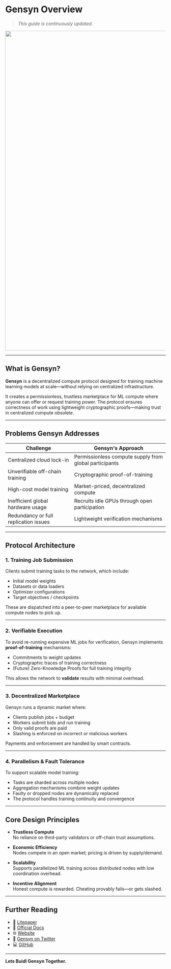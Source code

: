 # Gensyn Overview

> _This guide is continuously updated._

<p align="center">
  <img src="resources/grandvalleyxgensyn.png" width="1000" />
</p>

---

## What is Gensyn?

**Gensyn** is a decentralized compute protocol designed for training machine learning models at scale—without relying on centralized infrastructure.

It creates a permissionless, trustless marketplace for ML compute where anyone can offer or request training power. The protocol ensures correctness of work using lightweight cryptographic proofs—making trust in centralized compute obsolete.

---

## Problems Gensyn Addresses

| Challenge                             | Gensyn's Approach                                      |
|---------------------------------------|--------------------------------------------------------|
| Centralized cloud lock-in             | Permissionless compute supply from global participants |
| Unverifiable off-chain training       | Cryptographic proof-of-training                        |
| High-cost model training              | Market-priced, decentralized compute                  |
| Inefficient global hardware usage     | Recruits idle GPUs through open participation          |
| Redundancy or full replication issues | Lightweight verification mechanisms                    |

---

## Protocol Architecture

### 1. Training Job Submission

Clients submit training tasks to the network, which include:
- Initial model weights
- Datasets or data loaders
- Optimizer configurations
- Target objectives / checkpoints

These are dispatched into a peer-to-peer marketplace for available compute nodes to pick up.

---

### 2. Verifiable Execution

To avoid re-running expensive ML jobs for verification, Gensyn implements **proof-of-training** mechanisms:
- Commitments to weight updates
- Cryptographic traces of training correctness
- (Future) Zero-Knowledge Proofs for full training integrity

This allows the network to **validate** results with minimal overhead.

---

### 3. Decentralized Marketplace

Gensyn runs a dynamic market where:
- Clients publish jobs + budget
- Workers submit bids and run training
- Only valid proofs are paid
- Slashing is enforced on incorrect or malicious workers

Payments and enforcement are handled by smart contracts.

---

### 4. Parallelism & Fault Tolerance

To support scalable model training:
- Tasks are sharded across multiple nodes
- Aggregation mechanisms combine weight updates
- Faulty or dropped nodes are dynamically replaced
- The protocol handles training continuity and convergence

---

## Core Design Principles

- **Trustless Compute**  
  No reliance on third-party validators or off-chain trust assumptions.

- **Economic Efficiency**  
  Nodes compete in an open market; pricing is driven by supply/demand.

- **Scalability**  
  Supports parallelized ML training across distributed nodes with low coordination overhead.

- **Incentive Alignment**  
  Honest compute is rewarded. Cheating provably fails—or gets slashed.

---

## Further Reading

- 🔗 [Litepaper](https://docs.gensyn.ai/litepaper)
- 📘 [Official Docs](https://docs.gensyn.ai)
- 🌐 [Website](https://gensyn.ai)
- 🧠 [Gensyn on Twitter](https://x.com/GensynAI)
- 💻 [GitHub](https://github.com/GensynAI)

---

**Lets Buidl Gensyn Together.**

